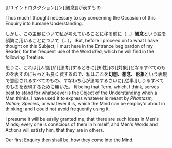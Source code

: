 [[1.1 イントロダクション]]＞[[観念]]が表すもの

Thus much I thought necessary to say concerning the Occasion of this Enquiry into humane Understanding. 

しかし、この主題について私が考えていることに移る前に〔…〕**観念**という語を頻繁に用いることについて〔…〕。
But, before I proceed on to what I have thought on this Subject, I must here in the Entrance beg pardon of my Reader, for the frequent use of the Word *Idea*, which he will find in the following Treatise. 

思うに、これは[[人間]]が[[思考]]するときに[[知性]]の[[対象]]となるすべてのものを表すのにもっとも良く資するので、私はこれを**幻想、想念、形象**という表現で意図されるすべてのもの、すなわち心が思考するさいに[[従事]]しうるすべてのものを表現するために用いた。
It being that Term, which, I think, serves best to stand for whatsoever is the Object of the Understanding when a Man thinks, I have used it to express whatever is meant by *Phantasm, Notion, Species*, or whatever it is, which the Mind can be employ'd about in thinking; and I could not avoid frequently using it. 

I presume it will be easily granted me, that there are such Ideas in Men's Minds; every one is conscious of them in himself, and Men's Words and Actions will satisfy him, that they are in others. 

Our first Enquiry then shall be, how they come into the Mind.